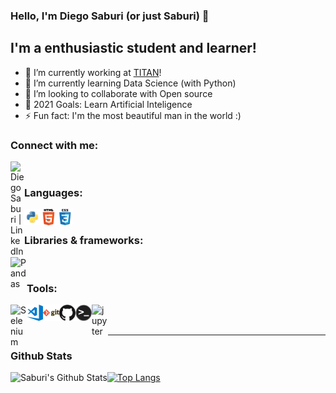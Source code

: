 ### Hello, I'm Diego Saburi (or just Saburi) 👋


## I'm a enthusiastic student and learner!

- 🔭 I’m currently working at [TITAN][website]!
- 🌱 I’m currently learning Data Science (with Python)
- 👯 I’m looking to collaborate with Open source
- 🥅 2021 Goals: Learn Artificial Inteligence
- ⚡ Fun fact: I'm the most beautiful man in the world :)

### Connect with me:

[<img align="left" alt="DiegoSaburi | LinkedIn" width="22px" src="https://cdn.jsdelivr.net/npm/simple-icons@v3/icons/linkedin.svg" />][linkedin]

<br />  

### Languages:

<img align="left" alt="python" width="26px" src="https://raw.githubusercontent.com/github/explore/80688e429a7d4ef2fca1e82350fe8e3517d3494d/topics/python/python.png">
<img align="left" alt="Html5" width="26px" src="https://raw.githubusercontent.com/github/explore/80688e429a7d4ef2fca1e82350fe8e3517d3494d/topics/html/html.png">
<img align="left" alt="Css3" width="26px" src="https://raw.githubusercontent.com/github/explore/80688e429a7d4ef2fca1e82350fe8e3517d3494d/topics/css/css.png">
<br />

### Libraries & frameworks:

<img align="left" alt="Pandas" width="26px" src="https://upload.wikimedia.org/wikipedia/commons/thumb/e/ed/Pandas_logo.svg/1920px-Pandas_logo.svg.png">
<br />

### Tools:
<img align="left" alt="Selenium" width="26px" src="https://seeklogo.com/images/S/selenium-logo-DB9103D7CF-seeklogo.com.png">
<img align="left" alt="Visual Studio Code" width="26px" src="https://raw.githubusercontent.com/github/explore/80688e429a7d4ef2fca1e82350fe8e3517d3494d/topics/visual-studio-code/visual-studio-code.png" />
<img align="left" alt="Git" width="26px" src="https://raw.githubusercontent.com/github/explore/80688e429a7d4ef2fca1e82350fe8e3517d3494d/topics/git/git.png" />
<img align="left" alt="GitHub" width="26px" src="https://raw.githubusercontent.com/github/explore/78df643247d429f6cc873026c0622819ad797942/topics/github/github.png" />
<img align="left" alt="Terminal" width="26px" src="https://raw.githubusercontent.com/github/explore/80688e429a7d4ef2fca1e82350fe8e3517d3494d/topics/terminal/terminal.png" />
<img align="left" alt="jupyter" width="26px" src="https://upload.wikimedia.org/wikipedia/commons/thumb/3/38/Jupyter_logo.svg/250px-Jupyter_logo.svg.png" >
<br />
<br />

---
### Github Stats
<img align="left" alt="Saburi's Github Stats" src="https://github-readme-stats.codestackr.vercel.app/api?username=DiegoSaburi&show_icons=true&hide_border=true&count_private=true&theme=synthwave" />

[![Top Langs](https://github-readme-stats.vercel.app/api/top-langs/?username=DiegoSaburi&theme=synthwave)](https://github.com/DiegoSaburi/github-readme-stats)


[linkedin]: https://www.linkedin.com/in/diego-saburi/
[website]:https://www.titanci.com.br/
[github]: https://github.com/DiegoSaburi